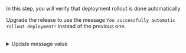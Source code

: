 In this step, you will verify that deployment rollout is done automatically

Upgrade the release to use the message `You successfully automatic rollout deployment!` instead of the previous one.


<br>
<details><summary>Update message value</summary>
<br>

```plain
helm -n dev-ns upgrade --install mock-app /charts/mock-app/. --set message="You successfully automatic rollout deployment!"
```{{exec}}

</details>


<br>
<details><summary>Verify the content of the deployed configmap </summary>
<br>

```plain
kubectl get cm -n dev-ns -l app=mock-app -ojsonpath='{.items[0].data}' && printf "\n"
```{{exec}}
The message value is updated with: "You successfully automatic rollout deployment!".
</details>

<br>
<details><summary>Verify the content of the deployed container</summary>
<br>

```plain
curl -s http://${SERVICE_IP}:${PORT} -w "\n"
```{{exec}}

As you can see, our application is returning automatically the new message: Hello Killercoda Folks! You successfully automatic rollout deployment!

</details>


